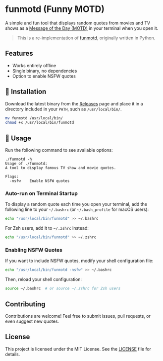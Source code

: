 # funmotd (Funny MOTD)

A simple and fun tool that displays random quotes from movies and TV shows as a [Message of the Day (MOTD)](https://en.wikipedia.org/wiki/Message_of_the_day) in your terminal when you open it.

> This is a re-implementation of [funmotd](https://github.com/veerendra2/funmotd-py), originally written in Python.

## Features

- Works entirely offline
- Single binary, no dependencies
- Option to enable NSFW quotes

## 🚀 Installation

Download the latest binary from the [Releases](https://github.com/yourrepo/funmotd/releases) page and place it in a directory included in your `PATH`, such as `/usr/local/bin/`.

```bash
mv funmotd /usr/local/bin/
chmod +x /usr/local/bin/funmotd
```

## 📌 Usage

Run the following command to see available options:

```
./funmotd -h
Usage of ./funmotd:
A tool to display famous TV show and movie quotes.

Flags:
  -nsfw    Enable NSFW quotes
```

### Auto-run on Terminal Startup

To display a random quote each time you open your terminal, add the following line to your `~/.bashrc` (or `~/.bash_profile` for macOS users):

```bash
echo "/usr/local/bin/funmotd" >> ~/.bashrc
```

For Zsh users, add it to `~/.zshrc` instead:

```bash
echo "/usr/local/bin/funmotd" >> ~/.zshrc
```

### Enabling NSFW Quotes

If you want to include NSFW quotes, modify your shell configuration file:

```bash
echo "/usr/local/bin/funmotd -nsfw" >> ~/.bashrc
```

Then, reload your shell configuration:

```bash
source ~/.bashrc  # or source ~/.zshrc for Zsh users
```

## Contributing

Contributions are welcome! Feel free to submit issues, pull requests, or even suggest new quotes.

## License

This project is licensed under the MIT License. See the [LICENSE](LICENSE) file for details.
